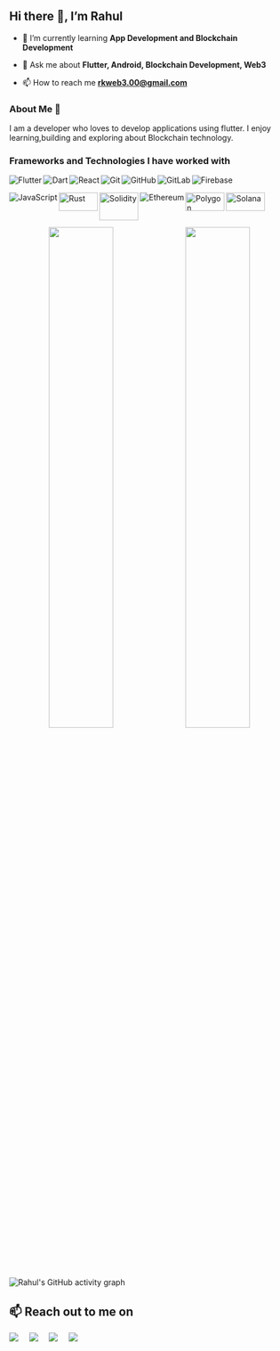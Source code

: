 ## Hi there 👋, I’m Rahul

- 🌱 I’m currently learning **App Development and Blockchain Development**

- 💬 Ask me about **Flutter, Android, Blockchain Development, Web3**

- 📫 How to reach me **rkweb3.00@gmail.com**

### About Me 🚀

I am a developer who loves to develop applications using flutter. I enjoy learning,building and exploring about Blockchain technology. 

### Frameworks and Technologies I have worked with

<img align="left" alt="Flutter" src="https://img.shields.io/badge/Flutter%20-%2302569B.svg?&style=for-the-badge&logo=Flutter&logoColor=white" />
<img align="left" alt="Dart" src="https://img.shields.io/badge/dart-%230175C2.svg?&style=for-the-badge&logo=dart&logoColor=white"/>
<img align="left" alt="React" src="https://img.shields.io/badge/react%20-%2320232a.svg?&style=for-the-badge&logo=react&logoColor=%2361DAFB"/>
	<img align="left" alt="Git" src="https://img.shields.io/badge/git%20-%23F05033.svg?&style=for-the-badge&logo=git&logoColor=white"/>
    <img align="left" alt="GitHub" src="https://img.shields.io/badge/github%20-%23121011.svg?&style=for-the-badge&logo=github&logoColor=white"/>
    <img align="left" alt="GitLab" src="https://img.shields.io/badge/gitlab%20-%23181717.svg?&style=for-the-badge&logo=gitlab&logoColor=white"/>
    <img align="left" alt="Firebase" src="https://img.shields.io/badge/firebase%20-%23039BE5.svg?&style=for-the-badge&logo=firebase"/>
    <p>&nbsp;</p>
    <img align="left" alt="JavaScript" src="https://img.shields.io/badge/javascript%20-%23323330.svg?&style=for-the-badge&logo=javascript&logoColor=%23F7DF1E"/>
     <img align="left"  alt="Rust" width="70" height="33" src="https://www.linuxjournal.com/sites/default/files/styles/360_250/public/nodeimage/story/Rust_programming_language_black_logo.png?itok=ppKq-YKO"/>
      <img align="left"  alt="Solidity" width="70" height="50" src="https://bitcoin.co.uk/wp-content/uploads/2018/07/1200px-Solidity_logo.svg-1024x1024-300x300.png"/>
    <img align="left" alt="Ethereum" src="https://img.shields.io/badge/Ethereum-3C3C3D?style=for-the-badge&logo=Ethereum&logoColor=white"/>
    <img align="left" alt="Polygon" width="70" height="33"  src="https://www.esports.net/wp-content/uploads/2021/10/polygon-cryptogaming.jpg"/>
    <img align="left" alt="Solana" width="70" height="33"  src="https://cdn.coingape.com/wp-content/uploads/2021/07/30192233/solana.jpg"/>
    
<p>&nbsp;</p>


<br>

<p align="center">
  <img width="48%" src="https://github-readme-stats.vercel.app/api?username=rkmonarch&show_icons=true&hide_border=true&theme=radical" />
  <img width="48%" src="https://github-readme-streak-stats.herokuapp.com/?user=rkmonarch&hide_border=true&theme=radical" />
</p>

![Rahul's GitHub activity graph](https://activity-graph.herokuapp.com/graph?username=rkmonarch&hide_border=true&theme=redical)

<h2>📫 Reach out to me on</h2>
<p>
  <a target="_blank"href="https://www.linkedin.com/in/rahul-kulkarni-398738218/"><img src="https://img.shields.io/badge/linkedin-%230077B5.svg?&style=for-the-badge&logo=linkedin&logoColor=white" /></a>&nbsp;&nbsp;&nbsp;&nbsp;
  <a target="_blank"href="https://twitter.com/0xrahulk"><img src="https://img.shields.io/badge/twitter-%231DA1F2.svg?&style=for-the-badge&logo=twitter&logoColor=white" /></a>&nbsp;&nbsp;&nbsp;&nbsp;
  <a href="mailto:rkweb3.00@gmail.com?subject=Hello%Rahul,%20From%20Github"><img src="https://img.shields.io/badge/gmail-%23D14836.svg?&style=for-the-badge&logo=gmail&logoColor=white" /></a>&nbsp;&nbsp;&nbsp;&nbsp;
  <a href="https://www.instagram.com/rahulll.24/"><img src="https://img.shields.io/badge/Instagram-E4405F?style=for-the-badge&logo=instagram&logoColor=white" /></a>&nbsp;&nbsp;&nbsp;&nbsp;
</p>



<!---
rkmonarch/rkmonarch is a ✨ special ✨ repository because its `README.md` (this file) appears on your GitHub profile.
You can click the Preview link to take a look at your changes.
--->
